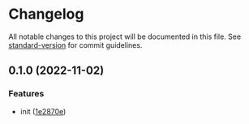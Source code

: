 # Changelog

All notable changes to this project will be documented in this file. See [standard-version](https://github.com/conventional-changelog/standard-version) for commit guidelines.

## 0.1.0 (2022-11-02)


### Features

* init ([1e2870e](https://github.com/BlackGlory/extra-webextension/commit/1e2870e880ca1c2edeffb55e5ac7355c55e25ef7))
